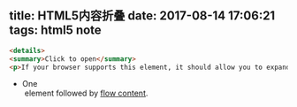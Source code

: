 title: HTML5内容折叠
date: 2017-08-14 17:06:21
tags: html5 note
---
```html
<details>
<summary>Click to open</summary>
<p>If your browser supports this element, it should allow you to expand and collapse these details.</p></details>
```

- One [<summary>](https://developer.mozilla.org/en-US/docs/Web/HTML/Element/summary) element followed by [flow content](https://developer.mozilla.org/en-US/docs/Web/HTML/Content_categories#Flow_content).